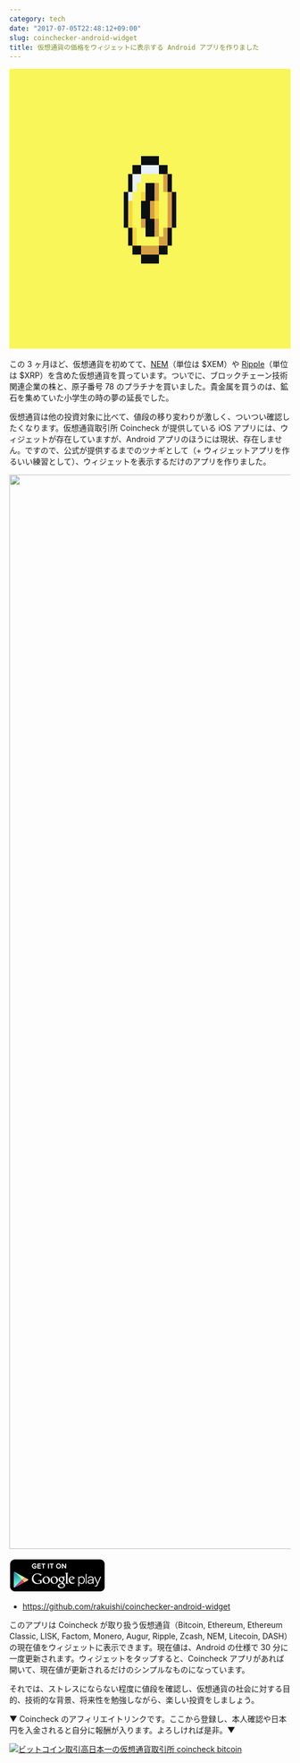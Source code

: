 ```yaml
---
category: tech
date: "2017-07-05T22:48:12+09:00"
slug: coinchecker-android-widget
title: 仮想通貨の価格をウィジェットに表示する Android アプリを作りました
---
```


<img alt="" src="https://raw.githubusercontent.com/rakuishi/coinchecker-android-widget/develop/.github/promotion.png" width="1024" height="500">

この 3 ヶ月ほど、仮想通貨を初めてて、[NEM](https://www.nem.io/)（単位は $XEM）や [Ripple](https://ripple.com/)（単位は $XRP）を含めた仮想通貨を買っています。ついでに、ブロックチェーン技術関連企業の株と、原子番号 78 のプラチナを買いました。貴金属を買うのは、鉱石を集めていた小学生の時の夢の延長でした。

仮想通貨は他の投資対象に比べて、値段の移り変わりが激しく、ついつい確認したくなります。仮想通貨取引所 Coincheck が提供している iOS アプリには、ウィジェットが存在していますが、Android アプリのほうには現状、存在しません。ですので、公式が提供するまでのツナギとして（+ ウィジェットアプリを作るいい練習として）、ウィジェットを表示するだけのアプリを作りました。

<img alt="" src="/images/2017/07/coinchecker-ss.png" width="2200" height="1920">

[<img alt="" src="https://raw.githubusercontent.com/rakuishi/static/master/images/en_generic_rgb_wo_60.png" width="172" height="60">](https://play.google.com/store/apps/details?id=com.rakuishi.coinchecker)

- https://github.com/rakuishi/coinchecker-android-widget

このアプリは Coincheck が取り扱う仮想通貨（Bitcoin, Ethereum, Ethereum Classic, LISK, Factom, Monero, Augur, Ripple, Zcash, NEM, Litecoin, DASH）の現在値をウィジェットに表示できます。現在値は、Android の仕様で 30 分に一度更新されます。ウィジェットをタップすると、Coincheck アプリがあれば開いて、現在値が更新されるだけのシンプルなものになっています。

それでは、ストレスにならない程度に値段を確認し、仮想通貨の社会に対する目的、技術的な背景、将来性を勉強しながら、楽しい投資をしましょう。

▼ Coincheck のアフィリエイトリンクです。ここから登録し、本人確認や日本円を入金されると自分に報酬が入ります。よろしければ是非。▼

<a href="https://coincheck.com/?c=h_3cAbRPgrw" target="_blank"><img src="https://coincheck.com/images/affiliates/03_cc_banner_320x100.png" alt="ビットコイン取引高日本一の仮想通貨取引所 coincheck bitcoin"></a>
